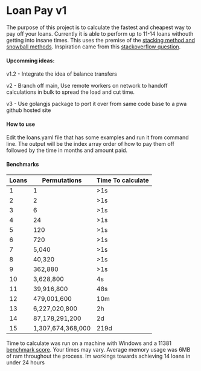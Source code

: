 
# Loan Pay v1

The purpose of this project is to calculate the fastest and cheapest way to pay off your loans. Currently it is able to perform up to 11-14 loans withouth getting into insane times. This uses the premise of the [stacking method and snowball methods](https://www.thebalance.com/debt-snowball-vs-debt-stacking-453633). Inspiration came from this [stackoverflow question](https://money.stackexchange.com/questions/85187/algorithm-for-multiple-debt-payoff-to-minimize-time-in-debt).

#### Upcomming ideas:

v1.2 - Integrate the idea of balance transfers

v2 - Branch off main, Use remote workers on network to handoff calculations in bulk to spread the load and cut time.

v3 - Use golangjs package to port it over from same code base to a pwa github hosted site

#### How to use

Edit the loans.yaml file that has some examples and run it from command line. The output will be the index array order of how to pay them off followed by the time in months and amount paid.


#### Benchmarks

Loans | Permutations | Time To calculate
-- | -- | --
1  | 1 | >1s
2  | 2 | >1s
3  | 6 | >1s
4  | 24 | >1s
5  | 120 | >1s
6  | 720 | >1s
7  | 5,040 | >1s
8  | 40,320 | >1s
9  | 362,880 | >1s
10 | 3,628,800 | 4s
11 | 39,916,800 | 48s
12 | 479,001,600 | 10m
13 | 6,227,020,800 | 2h
14 | 87,178,291,200 | 2d
15 | 1,307,674,368,000 | 219d

Time to calculate was run on a machine with Windows and a 11381 [benchmark score](https://www.cpubenchmark.net/). Your times may vary. Average memory usage was 6MB of ram throughout the process. Im workings towards achieving 14 loans in under 24 hours
